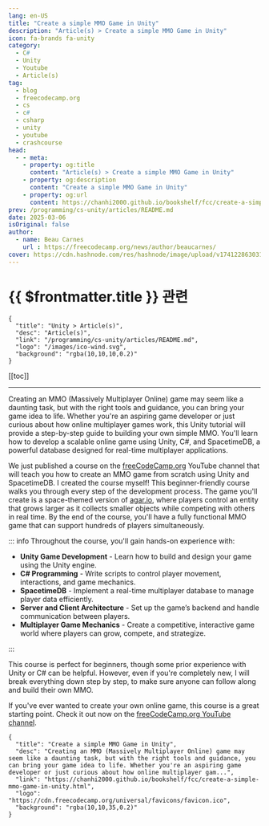 ```yaml
---
lang: en-US
title: "Create a simple MMO Game in Unity"
description: "Article(s) > Create a simple MMO Game in Unity"
icon: fa-brands fa-unity
category:
  - C#
  - Unity
  - Youtube
  - Article(s)
tag:
  - blog
  - freecodecamp.org
  - cs
  - c#
  - csharp
  - unity
  - youtube
  - crashcourse
head:
  - - meta:
    - property: og:title
      content: "Article(s) > Create a simple MMO Game in Unity"
    - property: og:description
      content: "Create a simple MMO Game in Unity"
    - property: og:url
      content: https://chanhi2000.github.io/bookshelf/fcc/create-a-simple-mmo-game-in-unity.html
prev: /programming/cs-unity/articles/README.md
date: 2025-03-06
isOriginal: false
author:
  - name: Beau Carnes
    url : https://freecodecamp.org/news/author/beaucarnes/
cover: https://cdn.hashnode.com/res/hashnode/image/upload/v1741228630313/676dbb39-5da0-421e-aa31-8760b7f994a2.png
---
```


# {{ $frontmatter.title }} 관련

```component VPCard
{
  "title": "Unity > Article(s)",
  "desc": "Article(s)",
  "link": "/programming/cs-unity/articles/README.md",
  "logo": "/images/ico-wind.svg",
  "background": "rgba(10,10,10,0.2)"
}
```

[[toc]]

---

<SiteInfo
  name="Create a simple MMO Game in Unity"
  desc="Creating an MMO (Massively Multiplayer Online) game may seem like a daunting task, but with the right tools and guidance, you can bring your game idea to life. Whether you're an aspiring game developer or just curious about how online multiplayer gam..."
  url="https://freecodecamp.org/news/create-a-simple-mmo-game-in-unity"
  logo="https://cdn.freecodecamp.org/universal/favicons/favicon.ico"
  preview="https://cdn.hashnode.com/res/hashnode/image/upload/v1741228630313/676dbb39-5da0-421e-aa31-8760b7f994a2.png"/>

Creating an MMO (Massively Multiplayer Online) game may seem like a daunting task, but with the right tools and guidance, you can bring your game idea to life. Whether you're an aspiring game developer or just curious about how online multiplayer games work, this Unity tutorial will provide a step-by-step guide to building your own simple MMO. You'll learn how to develop a scalable online game using Unity, C#, and SpacetimeDB, a powerful database designed for real-time multiplayer applications.

We just published a course on the [<VPIcon icon="fa-brands fa-free-code-camp"/>freeCodeCamp.org](http://freeCodeCamp.org) YouTube channel that will teach you how to create an MMO game from scratch using Unity and SpacetimeDB. I created the course myself! This beginner-friendly course walks you through every step of the development process. The game you'll create is a space-themed version of [<VPIcon icon="fas fa-globe"/>agar.io](http://agar.io), where players control an entity that grows larger as it collects smaller objects while competing with others in real time. By the end of the course, you'll have a fully functional MMO game that can support hundreds of players simultaneously.

::: info Throughout the course, you'll gain hands-on experience with:

- **Unity Game Development** - Learn how to build and design your game using the Unity engine.
- **C# Programming** - Write scripts to control player movement, interactions, and game mechanics.
- **SpacetimeDB** - Implement a real-time multiplayer database to manage player data efficiently.
- **Server and Client Architecture** - Set up the game’s backend and handle communication between players.
- **Multiplayer Game Mechanics** - Create a competitive, interactive game world where players can grow, compete, and strategize.

:::

This course is perfect for beginners, though some prior experience with Unity or C# can be helpful. However, even if you're completely new, I will break everything down step by step, to make sure anyone can follow along and build their own MMO.

If you've ever wanted to create your own online game, this course is a great starting point. Check it out now on the [<VPIcon icon="fa-brands fa-youtube"/>freeCodeCamp.org YouTube channel](https://youtu.be/msVwc0IwYl0).

<VidStack src="youtube/msVwc0IwYl0" />

<!-- TODO: add ARTICLE CARD -->
```component VPCard
{
  "title": "Create a simple MMO Game in Unity",
  "desc": "Creating an MMO (Massively Multiplayer Online) game may seem like a daunting task, but with the right tools and guidance, you can bring your game idea to life. Whether you're an aspiring game developer or just curious about how online multiplayer gam...",
  "link": "https://chanhi2000.github.io/bookshelf/fcc/create-a-simple-mmo-game-in-unity.html",
  "logo": "https://cdn.freecodecamp.org/universal/favicons/favicon.ico",
  "background": "rgba(10,10,35,0.2)"
}
```

